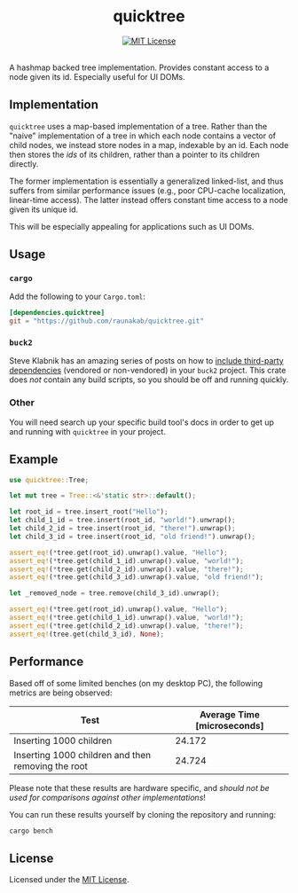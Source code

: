 <h1 align="center">
  quicktree
</h1>
<div align="center">
  <a href="./LICENSE-MIT">
    <img src="https://img.shields.io/badge/license-MIT-blue.svg" alt="MIT License">
  </a>
</div>
<br/>

A hashmap backed tree implementation.
Provides constant access to a node given its id.
Especially useful for UI DOMs.

## Implementation

`quicktree` uses a map-based implementation of a tree.
Rather than the "naive" implementation of a tree in which each node contains a vector of child nodes, we instead store nodes in a map, indexable by an id.
Each node then stores the *ids* of its children, rather than a pointer to its children directly.

The former implementation is essentially a generalized linked-list, and thus suffers from similar performance issues (e.g., poor CPU-cache localization, linear-time access).
The latter instead offers constant time access to a node given its unique id.

This will be especially appealing for applications such as UI DOMs.

## Usage

### `cargo`
Add the following to your `Cargo.toml`:

```toml
[dependencies.quicktree]
git = "https://github.com/raunakab/quicktree.git"
```

### `buck2`
Steve Klabnik has an amazing series of posts on how to [include third-party dependencies](https://steveklabnik.com/writing/using-cratesio-with-buck) (vendored or non-vendored) in your `buck2` project.
This crate does *not* contain any build scripts, so you should be off and running quickly.

### Other
You will need search up your specific build tool's docs in order to get up and running with `quicktree` in your project.

## Example

```rust
use quicktree::Tree;

let mut tree = Tree::<&'static str>::default();

let root_id = tree.insert_root("Hello");
let child_1_id = tree.insert(root_id, "world!").unwrap();
let child_2_id = tree.insert(root_id, "there!").unwrap();
let child_3_id = tree.insert(root_id, "old friend!").unwrap();

assert_eq!(*tree.get(root_id).unwrap().value, "Hello");
assert_eq!(*tree.get(child_1_id).unwrap().value, "world!");
assert_eq!(*tree.get(child_2_id).unwrap().value, "there!");
assert_eq!(*tree.get(child_3_id).unwrap().value, "old friend!");

let _removed_node = tree.remove(child_3_id).unwrap();

assert_eq!(*tree.get(root_id).unwrap().value, "Hello");
assert_eq!(*tree.get(child_1_id).unwrap().value, "world!");
assert_eq!(*tree.get(child_2_id).unwrap().value, "there!");
assert_eq!(tree.get(child_3_id), None);
```

## Performance

Based off of some limited benches (on my desktop PC), the following metrics are being observed:

| Test | Average Time \[microseconds\] |
|---|---|
| Inserting 1000 children | 24.172 |
| Inserting 1000 children and then removing the root | 24.724 |

Please note that these results are hardware specific, and *should not be used for comparisons against other implementations*!

You can run these results yourself by cloning the repository and running:

```sh
cargo bench
```

## License

Licensed under the [MIT License](./LICENSE-MIT).
